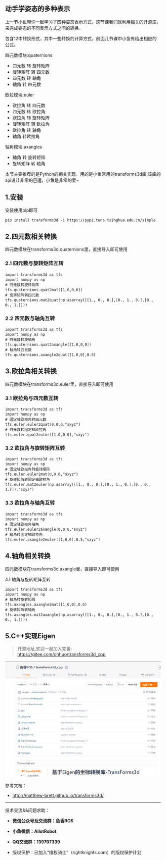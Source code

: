 ## 动手学姿态的多种表示

上一节小鱼带你一起学习了四种姿态表示方式，这节课我们就利用相关的开源库，来完成姿态的不同表示方式之间的转换。


包含12中转换形式，其中一些转换的计算方式，前面几节课中小鱼有给出相应的公式。

四元数模块:quaternions
- 四元数 转 旋转矩阵
- 旋转矩阵 转 四元数
- 四元数 转 轴角
- 轴角 转 四元数

欧拉模块:euler
- 欧拉角 转 四元数
- 四元数 转 欧拉角
- 欧拉角 转 旋转矩阵
- 旋转矩阵 转 欧拉角
- 欧拉角 转 轴角
- 轴角 转欧拉角

轴角模块:axangles
- 轴角 转 旋转矩阵
- 旋转矩阵 转 轴角


本节主要推荐的是Python的相关实现，用的是小鱼常用的transforms3d库,该库的api设计非常的巴适，小鱼是非常的爱~

## 1.安装

安装使用pip即可

```
pip install transforms3d -i https://pypi.tuna.tsinghua.edu.cn/simple
```

## 2.四元数相关转换

四元数模块在transforms3d.quaternions里，直接导入即可使用

### 2.1 四元数与旋转矩阵互转

```
import transforms3d as tfs
import numpy as np 
# 四元数转旋转矩阵
tfs.quaternions.quat2mat([1,0,0,0])
# 旋转矩阵转四元数
tfs.quaternions.mat2quat(np.asarray([[1., 0., 0.],[0., 1., 0.],[0., 0., 1.]]))
```

### 2.2 四元数与轴角互转


```
import transforms3d as tfs
import numpy as np 
# 四元数转旋轴角
tfs.quaternions.quat2axangle([1,0,0,0])
# 轴角转四元数
tfs.quaternions.axangle2quat([1,0,0],0.5)
```

## 3.欧拉角相关转换

四元数模块在transforms3d.euler里，直接导入即可使用

### 3.1 欧拉角与四元数互转

```
import transforms3d as tfs
import numpy as np 
# 固定轴欧拉角转四元数
tfs.euler.euler2quat(0,0,0,"sxyz")
# 四元数转固定轴欧拉角
tfs.euler.quat2euler([1,0,0,0],"sxyz")
```

### 3.2 欧拉角与旋转矩阵互转

```
import transforms3d as tfs
import numpy as np 
# 固定轴欧拉角转旋转矩阵
tfs.euler.euler2mat(0,0,0,"sxyz")
# 旋转矩阵转固定轴欧拉角
tfs.euler.mat2euler(np.asarray([[1., 0., 0.],[0., 1., 0.],[0., 0., 1.]]),"sxyz")
```


### 3.3 欧拉角与轴角互转

```
import transforms3d as tfs
import numpy as np 
# 固定轴欧拉角轴角
tfs.euler.euler2axangle(0,0,0,"sxyz")
# 轴角转固定轴欧拉角
tfs.euler.axangle2euler([1,0,0],0.5,"sxyz")
```

## 4.轴角相关转换

四元数模块在transforms3d.axangle里，直接导入即可使用

4.1 轴角与旋转矩阵互转
```
import transforms3d as tfs
import numpy as np 
# 轴角转旋转矩阵
tfs.axangles.axangle2mat([1,0,0],0.5)
# 旋转矩阵转轴角
tfs.axangles.mat2axangle(np.asarray([[1., 0., 0.],[0., 1., 0.],[0., 0., 1.]]))
```

## 5.C++实现Eigen

> 开源地址,欢迎一起加入完善: https://gitee.com/ohhuo/transforms3d_cpp

![image-20211230112734251](7.2.4动手学姿态的多种表示/imgs/image-20211230112734251.png)



参考文档：
- http://matthew-brett.github.io/transforms3d/


--------------

技术交流&&问题求助：

- **微信公众号及交流群：鱼香ROS**
- **小鱼微信：AiIotRobot**
- **QQ交流群：139707339**

- 版权保护：已加入“维权骑士”（rightknights.com）的版权保护计划

